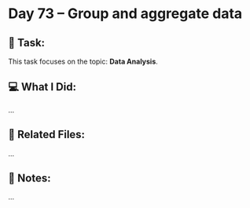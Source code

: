 # Day 73 – Group and aggregate data

## 🔧 Task:
This task focuses on the topic: **Data Analysis**.

## 💻 What I Did:
...

## 🔗 Related Files:
...

## 📝 Notes:
...
